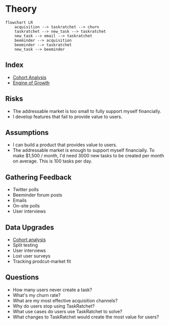 # Theory

```mermaid
flowchart LR
    acquisition --> taskratchet --> churn
    taskratchet --> new_task --> taskratchet
    new_task --> email --> taskratchet
    beeminder --> acquisition
    beeminder --> taskratchet
    new_task --> beeminder
```

## Index

- [Cohort Analysis](cohort-analysis.md)
- [Engine of Growth](engine-of-growth.md)

## Risks

- The addressable market is too small to fully support myself financially.
- I develop features that fail to provide value to users.

## Assumptions

- I can build a product that provides value to users.
- The addressable market is enough to support myself financially. To make $1,500 / month, I'd need 3000 new tasks to be created per month on average. This is 100 tasks per day.

## Gathering Feedback

- Twitter polls
- Beeminder forum posts
- Emails
- On-site polls
- User interviews

## Data Upgrades

- [Cohort analysis](./cohort-analysis.md)
- Split testing
- User interviews
- Lost user surveys
- Tracking prodcut-market fit

## Questions

- How many users never create a task?
- What's my churn rate?
- What are my most effective acquisition channels?
- Why do users stop using TaskRatchet?
- What use cases do users use TaskRatchet to solve?
- What changes to TaskRatchet would create the most value for users?
